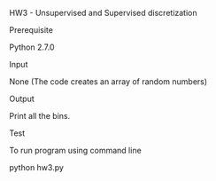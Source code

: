 HW3 - Unsupervised and Supervised discretization

Prerequisite

Python 2.7.0

Input

None (The code creates an array of random numbers)

Output

Print all the bins.

Test

To run program using command line

python hw3.py
